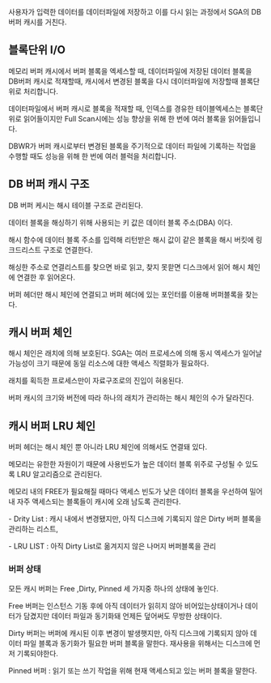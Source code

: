 사용자가 입력한 데이터를 데이터파일에 저장하고 이를 다시 읽는 과정에서 SGA의 DB 버퍼 캐시를 거친다.

## 블록단위 I/O

메모리 버퍼 캐시에서 버퍼 블록을 엑세스할 때, 데이터파일에 저장된 데이터 블록을 DB버퍼 캐시로 적재할때, 캐시에서 변경된 블록을 다시 데이터파일에 저장할때 블록단위로 처리합니다.

데이터파일에서 버퍼 캐시로 블록을 적재할 때, 인덱스를 경유한 테이블엑세스는 블록단위로 읽어들이지만 Full Scan시에는 성능 향상을 위해 한 번에 여러 블록을 읽어들입니다.

DBWR가 버퍼 캐시로부터 변경된 블록을 주기적으로 데이터 파일에 기록하는 작업을 수행할 때도 성능을 위해 한 번에 여러 블럭을 처리합니다.

## DB 버퍼 캐시 구조

DB 버퍼 케시는 해시 테이블 구조로 관리된다.

데이터 블록을 해싱하기 위해 사용되는 키 값은 데이터 블록 주소(DBA) 이다.

해시 함수에 데이터 블록 주소를 입력해 리턴받은 해시 값이 같은 블록을 해시 버킷에 링크드리스트 구조로 연결한다.

해싱한 주소로 연결리스트를 찾으면 바로 읽고, 찾지 못핟면 디스크에서 읽어 해시 체인에 연결한 후 읽어온다.

버퍼 헤더만 해시 체인에 연결되고 버퍼 헤더에 있는 포인터를 이용해 버퍼블록을 찾는다.

## 캐시 버퍼 체인

해시 체인은 래치에 의해 보호된다. SGA는 여러 프로세스에 의해 동시 엑세스가 일어날 가능성이 크기 때문에 동일 리소스에 대한 액세스 직렬화가 필요하다.

래치를 획득한 프로세스만이 자료구조로의 진입이 혀옹된다.

버퍼 캐시의 크기와 버전에 따라 하나의 래치가 관리하는 해시 체인의 수가 달라진다.

## 캐시 버퍼 LRU 체인

버퍼 헤더는 해시 체인 뿐 아니라 LRU 체인에 의해서도 연결돼 있다.

메모리는 유한한 자원이기 때문에 사용빈도가 높은 데이터 블록 위주로 구성될 수 있도록 LRU 알고리즘으로 관리된다.

메모리 내의 FREE가 필요해질 때마다 액세스 빈도가 낮은 데이터 블록을 우선하여 밀어내 자주 액세스되는 블록들이 캐시에 오래 남도록 관리한다.

\- Drity List : 캐시 내에서 변경됐지만, 아직 디스크에 기록되지 않은 Dirty 버퍼 블록을 관리하는 리스트,

\- LRU LIST : 아직 Dirty List로 옮겨지지 않은 나머지 버퍼블록을 관리

### 버퍼 상태

모든 캐시 버퍼는 Free ,Dirty, Pinned 세 가지중 하나의 상태에 놓인다.

Free 버퍼는 인스턴스 기동 후에 아직 데이터가 읽히지 않아 비어있는상태이거나 데이터가 담겼지만 데이터 파일과 동기화돼 언제든 덮어써도 무방한 상태이다.

Dirty 버퍼는 버퍼에 캐시된 이후 변경이 발생햇지만, 아직 디스크에 기록되지 않아 데이터 파일 블록과 동기화가 필요한 버퍼 블록을 말한다. 재사용을 위해서는 디스크에 먼저 기록되야한다.

Pinned 버퍼 : 읽기 또는 쓰기 작업을 위해 현재 액세스되고 있는 버퍼 블록을 말한다.
